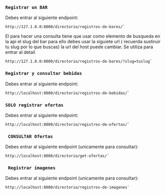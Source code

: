### `Registrar un BAR`
Debes entrar al siguiente endpoint:
```
http://127.1.0.0:8000/directorio/registros-de-bares/`
```

El para hacer una consulta tiene que usar como elemento de busqueda en la api el slug del bar para ello debes usar la siguiete url ( recuerda sustiruir tu slug por lo que buscas)  la url del host puede cambiar.
Se utiliza para entrar al detail
```
http://127.1.0.0:8000/directorio/registros-de-bares/?slug=tuslug`
```


### `Registrar y consultar bebidas`
Debes entrar al siguiente endpoint:
```
http://localhost:8000/directorio/registros-de-bebidas/`
```


### `SOLO registrar ofertas`
Debes entrar al siguiente endpoint:
```
http://localhost:8000/directorio/registros-de-ofertas/`
```

### ` CONSULTAR Ofertas`
Debes entrar al siguiente endpoint (unicamente para consultar):
```
http://localhost:8000/directorio/get-ofertas/`
```


### ` Registrar imagenes`
Debes entrar al siguiente endpoint (unicamente para consultar):
```
http://localhost:8000/directorio/registros-de-imagenes`
```